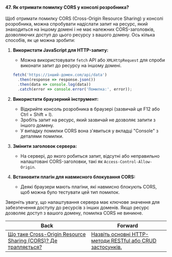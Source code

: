 #### 47. Як отримати помилку CORS у консолі розробника?

Щоб отримати помилку CORS (Cross-Origin Resource Sharing) у консолі розробника, можна спробувати надіслати запит на ресурс, який знаходиться на іншому домені і не має належних CORS-заголовків, дозволяючих доступ до цього ресурсу з вашого домену. Ось кілька способів, як це можна зробити:

1. **Використати JavaScript для HTTP-запиту:**
   - Можна використовувати `fetch` API або `XMLHttpRequest` для спроби виконати запит до ресурсу на іншому домені.

   ```javascript
   fetch('https://інший-домен.com/api/data')
     .then(response => response.json())
     .then(data => console.log(data))
     .catch(error => console.error('Помилка:', error));
   ```

2. **Використати браузерний інструмент:**
   - Відкрийте консоль розробника в браузері (зазвичай це F12 або Ctrl + Shift + I).
   - Зробіть запит на ресурс, який зазвичай не дозволяє запити з іншого домену.
   - У випадку помилки CORS вона з'явиться у вкладці "Console" з деталями помилки.

3. **Змінити заголовок сервера:**
   - На сервері, до якого робиться запит, відсутні або неправильно налаштовані CORS-заголовки, такі як `Access-Control-Allow-Origin`.

4. **Встановити плагін для навмисного блокування CORS:**
   - Деякі браузери мають плагіни, які навмисно блокують CORS, щоб можна було тестувати цей тип помилок.

Зверніть увагу, що налаштування сервера має ключове значення для забезпечення доступу до ресурсів з інших доменів. Якщо ресурс дозволяє доступ з вашого домену, помилка CORS не виникне.

| Back | Forward |
|---|---|
| [Що таке Cross-Origin Resource Sharing (CORS)? Де трапляється?](/ua/junior/web/what-is-crossorigin-resource-sharing-cors-and-where-does-it-occur.md)  | [Назвіть основні HTTP-методи RESTful або CRUD застосунків.](/ua/junior/web/what-are-the-main-http-methods-for-a-restful-or-crud-application.md) |